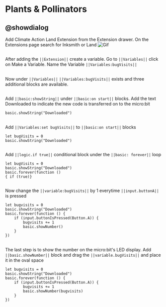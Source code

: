 # Plants & Pollinators

## @showdialog
Add Climate Action Land Extension from the Extension drawer. 
On the Extensions page search for Inksmith or Land
![Gif](/docs/static/mb/projects/flashing-heart/sim.gif)

## 

## 
After adding the ``||Extension||`` create a variable. 
Go to ``||Variables||`` 
click on Make a Variable. 
Name the Variable ``||Variables:bugVisits||``

## 
Now under ``||Variables||`` ``||Variables:bugVisits||`` exists 
and three additional blocks are available.

## 
Add ``||basic:showString||`` under ``||basic:on start||`` blocks.
Add the text Downloaded to indicate the new code is transferred on to the micro:bit
```blocks
basic.showString("Downloaded")
```
## 
Add ``||Variables:set bugVisits||`` to ``||basic:on start||`` blocks
```blocks
let bugVisits = 0
basic.showString("Downloaded")
```
## 
Add ``||logic.if true||`` conditional block under the ``||basic: forever||`` loop
```blocks
let bugVisits = 0
basic.showString("Downloaded")
basic.forever(function ()
{ if (true)}

```
## 
Now change the ``||variable:bugVisits||`` by 1 everytime ``||input.buttonA||`` is pressed
```blocks
let bugvisits = 0
basic.showString("Downloaded")
basic.forever(function () {
    if (input.buttonIsPressed(Button.A)) {
        bugvisits += 1
        basic.showNumber()
    }
})
```




## 
The last step is to show the number on the micro:bit's LED display. 
Add ``||basic.showNumber||`` block and 
drag the ``||variable.bugVisits||`` and 
place it in the oval space
```blocks
let bugvisits = 0
basic.showString("Downloaded")
basic.forever(function () {
    if (input.buttonIsPressed(Button.A)) {
        bugvisits += 1
        basic.showNumber(bugvisits)
    }
})
```